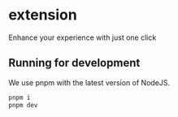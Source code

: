 # extension

Enhance your experience with just one click

## Running for development

We use pnpm with the latest version of NodeJS.

```sh
pnpm i
pnpm dev
```
